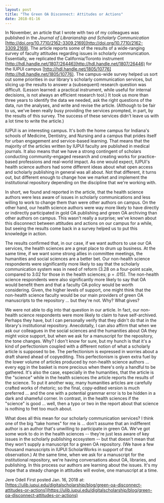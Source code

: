 ```yaml
---
layout: post
title: "The Green OA Disconnect: Attitudes or Actions"
date: 2018-01-16
---
```

In November, an article that I wrote with two of my colleagues was published in the *Journal of Librarianship and Scholarly Communication* [http://doi.org/10.7710/2162-3309.2169](http://doi.org/10.7710/2162-3309.2169). The article reports some of the results of a wide-ranging survey of faculty attitudes regarding issues in scholarly communication. Essentially, we replicated the California/Toronto instrument [http://hdl.handle.net/1807/26446](http://hdl.handle.net/1807/26446) for the IUPUI campus [http://hdl.handle.net/1805/10776](http://hdl.handle.net/1805/10776). The campus-wide survey helped us sort out some priorities in our library's scholarly communication services, but slicing up the results to answer a (subsequent) research question was difficult. (Lesson learned: a practical instrument, while useful for internal decisions, is not always an efficient research tool.) It took us more than three years to identify the data we needed, ask the right questions of the data, run the analyses, and write and revise the article. (Although to be fair to us, we've been really busy providing the services prompted, in part, by the results of this survey. The success of these services didn't leave us with a lot time to write the article.)

IUPUI is an interesting campus. It's both the home campus for Indiana's schools of Medicine, Dentistry, and Nursing and a campus that prides itself for urban engagement and service-based learning. That means that the majority of the articles written by IUPUI faculty are published in medical journals. It also means that we have a strong contingent of scholars conducting community-engaged research and creating works for practice-based professions and real-world impact. As one would expect, IUPUI's health science authors had some different ideas about what open access and scholarly publishing in general was all about. Not that different, it turns out, but different enough to change how we market and implement the institutional repository depending on the discipline that we're working with.

In short, we found and reported in the article, that the health science authors were less aware of issues in scholarly communications and less willing to work to change them than were other authors on campus. On the other hand, our health science authors were way more likely to have directly or indirectly participated in gold OA publishing and green OA archiving than other authors on campus. This wasn't really a surprise; we've known about this disconnect between attitudes and actions on our campus for a while, but seeing the results come back in a survey helped us to put this knowledge in action.

The results confirmed that, in our case, if we want authors to use our OA services, the health sciences are a great place to drum up business. At the same time, if we want some strong allies in committee meetings, the humanities and social sciences are a better bet. Our non-health science respondents were significantly more likely to say that the scholarly communication system was in need of reform (3.28 on a four-point scale, compared to 3.02 for those in the health sciences; p = .015). The non-health science respondents were also significantly more likely to say that OA would benefit them and that a faculty OA policy would be worth considering. Given, the higher levels of support, one might think that the non-health science faculty would be our main providers of green OA manuscripts to the repository ... but they're not. Why? What gives?

We were not able to dig into that question in our article. In fact, our non-health science respondents were more likely to claim to have self-archived. Perhaps they have, but I can personally verify that they didn't do that in the library's institutional repository. Anecdotally, I can also affirm that when we ask our colleagues in the social sciences and the humanities about OA they might voice support, but when we ask for a manuscript for the repository, the tone changes. Why? I don't know for sure, but my hunch is that it's a kind of perfectionism coupled with a different notion of what a scholarly article is supposed to be. The perfectionism is expressed in worries about a draft shared ahead of copyediting. This perfectionism is given extra fuel by the lower volume of articles produced by non-health science authors ... every egg in the basket is more precious when there's only a handful to be gathered. It's also the case, especially in the humanities, that the article is the "science" while in the health sciences the article reports the results of the science. To put it another way, many humanities articles are carefully crafted works of rhetoric; so the final, copy-edited version is much preferred ... and the one with a potential grammar error is to be hidden in a dark and shameful corner. In contrast, in the health sciences if the "science" is good ... well, then a typo or two in the report about that science is nothing to fret too much about.

What does all this mean for our scholarly communication services? I think one of the big "take homes" for me is ... don't assume that an indifferent author is an author that's unwilling to participate in green OA. We've got some work to do in the health sciences -- they're just less aware of key issues in the scholarly publishing ecosystem -- but that doesn't mean that they won't supply a manuscript for a green OA repository. (We have a few thousand manuscripts in IUPUI ScholarWorks in support of that observation.) At the same time, when we ask for a manuscript for the institutional repository, we're having conversations about OA, libraries, and publishing. In this process our authors are learning about the issues. It's my hope that a steady change in attitudes will evolve, one manuscript at a time.

Jere Odell
First posted Jan. 16, 2018 at: [https://ulib.iupui.edu/digitalscholarship/blog/green-oa-disconnect-attitudes-or-actions](https://ulib.iupui.edu/digitalscholarship/blog/green-oa-disconnect-attitudes-or-actions)